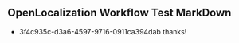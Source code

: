 ## OpenLocalization Workflow Test MarkDown
* 3f4c935c-d3a6-4597-9716-0911ca394dab 
thanks!<!--HONumber=Mar16_HO4-->
